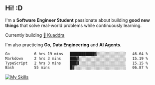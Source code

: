 ## Hi! :D

I'm a **Software Engineer Student** passionate about building **good new things** that solve real-world problems while continuously learning.

Currently building [🎾 Kuaddra](https://kuaddra.com)

I'm also practicing **Go**, **Data Engineering** and **AI Agents**.

<!--START_SECTION:waka-->

```txt
Go           6 hrs 19 mins   ███████████▓░░░░░░░░░░░░░   46.64 %
Markdown     2 hrs 3 mins    ███▓░░░░░░░░░░░░░░░░░░░░░   15.19 %
TypeScript   2 hrs 3 mins    ███▓░░░░░░░░░░░░░░░░░░░░░   15.15 %
Bash         55 mins         █▓░░░░░░░░░░░░░░░░░░░░░░░   06.87 %
```

<!--END_SECTION:waka-->
[![My Skills](https://skillicons.dev/icons?i=py,go,java,aws,js,docker,linux)](https://skillicons.dev)
